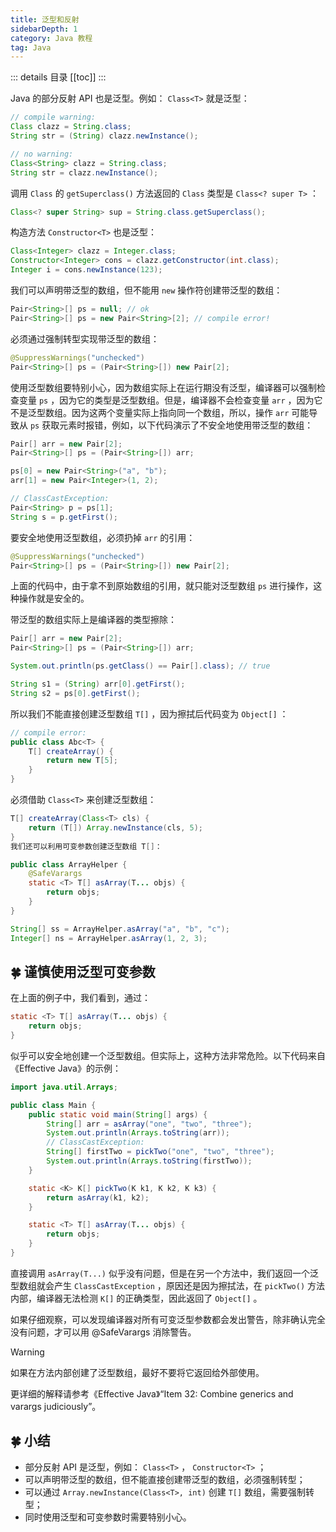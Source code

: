 ```yaml
---
title: 泛型和反射
sidebarDepth: 1
category: Java 教程
tag: Java
---
```


::: details 目录
[[toc]]
:::


Java 的部分反射 API 也是泛型。例如： `Class<T>` 就是泛型：

```java
// compile warning:
Class clazz = String.class;
String str = (String) clazz.newInstance();

// no warning:
Class<String> clazz = String.class;
String str = clazz.newInstance();
```


调用 `Class` 的 `getSuperclass()` 方法返回的 `Class` 类型是 `Class<? super T>` ：

```java
Class<? super String> sup = String.class.getSuperclass();
```

构造方法 `Constructor<T>` 也是泛型：

```java
Class<Integer> clazz = Integer.class;
Constructor<Integer> cons = clazz.getConstructor(int.class);
Integer i = cons.newInstance(123);
```

我们可以声明带泛型的数组，但不能用 `new` 操作符创建带泛型的数组：

```java
Pair<String>[] ps = null; // ok
Pair<String>[] ps = new Pair<String>[2]; // compile error!
```

必须通过强制转型实现带泛型的数组：

```java
@SuppressWarnings("unchecked")
Pair<String>[] ps = (Pair<String>[]) new Pair[2];
```

使用泛型数组要特别小心，因为数组实际上在运行期没有泛型，编译器可以强制检查变量 `ps` ，因为它的类型是泛型数组。但是，编译器不会检查变量 `arr` ，因为它不是泛型数组。因为这两个变量实际上指向同一个数组，所以，操作 `arr` 可能导致从 `ps` 获取元素时报错，例如，以下代码演示了不安全地使用带泛型的数组：

```java
Pair[] arr = new Pair[2];
Pair<String>[] ps = (Pair<String>[]) arr;

ps[0] = new Pair<String>("a", "b");
arr[1] = new Pair<Integer>(1, 2);

// ClassCastException:
Pair<String> p = ps[1];
String s = p.getFirst();
```

要安全地使用泛型数组，必须扔掉 `arr` 的引用：

```java
@SuppressWarnings("unchecked")
Pair<String>[] ps = (Pair<String>[]) new Pair[2];
```

上面的代码中，由于拿不到原始数组的引用，就只能对泛型数组 `ps` 进行操作，这种操作就是安全的。

带泛型的数组实际上是编译器的类型擦除：

```java
Pair[] arr = new Pair[2];
Pair<String>[] ps = (Pair<String>[]) arr;

System.out.println(ps.getClass() == Pair[].class); // true

String s1 = (String) arr[0].getFirst();
String s2 = ps[0].getFirst();
```

所以我们不能直接创建泛型数组 `T[]` ，因为擦拭后代码变为 `Object[]` ：

```java
// compile error:
public class Abc<T> {
    T[] createArray() {
        return new T[5];
    }
}
```

必须借助 `Class<T>` 来创建泛型数组：

```java
T[] createArray(Class<T> cls) {
    return (T[]) Array.newInstance(cls, 5);
}
我们还可以利用可变参数创建泛型数组 T[]：

public class ArrayHelper {
    @SafeVarargs
    static <T> T[] asArray(T... objs) {
        return objs;
    }
}

String[] ss = ArrayHelper.asArray("a", "b", "c");
Integer[] ns = ArrayHelper.asArray(1, 2, 3);
```


## 🍀 谨慎使用泛型可变参数

在上面的例子中，我们看到，通过：

```java
static <T> T[] asArray(T... objs) {
    return objs;
}
```

似乎可以安全地创建一个泛型数组。但实际上，这种方法非常危险。以下代码来自《Effective Java》的示例：


```java
import java.util.Arrays;

public class Main {
    public static void main(String[] args) {
        String[] arr = asArray("one", "two", "three");
        System.out.println(Arrays.toString(arr));
        // ClassCastException:
        String[] firstTwo = pickTwo("one", "two", "three");
        System.out.println(Arrays.toString(firstTwo));
    }

    static <K> K[] pickTwo(K k1, K k2, K k3) {
        return asArray(k1, k2);
    }

    static <T> T[] asArray(T... objs) {
        return objs;
    }
}
```

直接调用 `asArray(T...)` 似乎没有问题，但是在另一个方法中，我们返回一个泛型数组就会产生 `ClassCastException` ，原因还是因为擦拭法，在 `pickTwo()` 方法内部，编译器无法检测 `K[]` 的正确类型，因此返回了 `Object[]` 。

如果仔细观察，可以发现编译器对所有可变泛型参数都会发出警告，除非确认完全没有问题，才可以用 @SafeVarargs 消除警告。

> [!WARNING]
> 如果在方法内部创建了泛型数组，最好不要将它返回给外部使用。


更详细的解释请参考《Effective Java》“Item 32: Combine generics and varargs judiciously”。


## 🍀 小结

- 部分反射 API 是泛型，例如： `Class<T>` ， `Constructor<T>` ；
- 可以声明带泛型的数组，但不能直接创建带泛型的数组，必须强制转型；
- 可以通过 `Array.newInstance(Class<T>, int)` 创建 `T[]` 数组，需要强制转型；
- 同时使用泛型和可变参数时需要特别小心。

